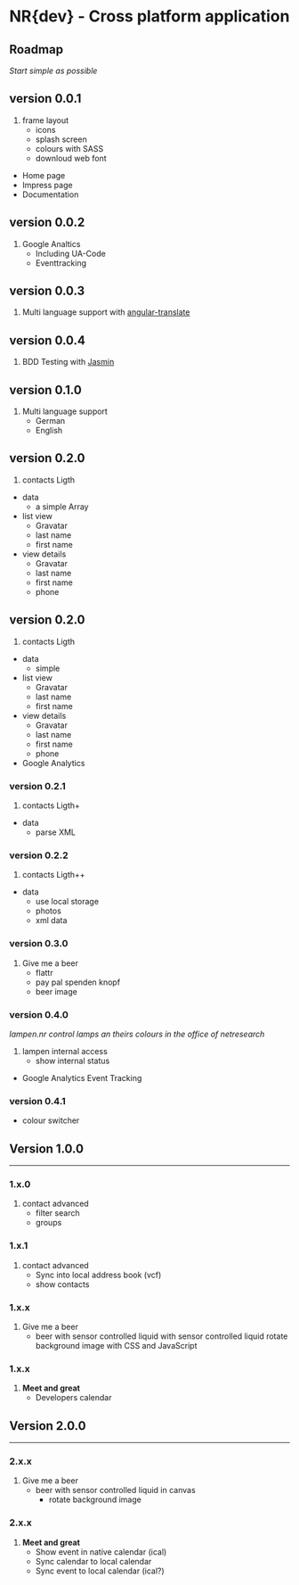 NR{dev} - Cross platform application
====================================


## Roadmap

_Start simple as possible_

## version 0.0.1
1. frame layout
	- icons
	- splash screen
	- colours with SASS
	- downloud web font
- Home page
- Impress page
- Documentation

## version 0.0.2
1. Google Analtics
	- Including UA-Code
	- Eventtracking

## version 0.0.3
1. Multi language support with [angular-translate](https://github.com/angular-translate/angular-translate) 

## version 0.0.4
1. BDD Testing with [Jasmin](http://angularjs.de/artikel/angularjs-test)

## version 0.1.0
1. Multi language support
	- German
	- English

## version 0.2.0
1. contacts Ligth
- data
	- a simple Array
- list view
	- Gravatar
	- last name
	- first name
- view details
	- Gravatar
	- last name
	- first name
	- phone

## version 0.2.0
1. contacts Ligth
- data
	- simple
- list view
	- Gravatar
	- last name
	- first name
- view details
	- Gravatar
	- last name
	- first name
	- phone
- Google Analytics

### version 0.2.1
1. contacts Ligth+
- data
	- parse XML

### version 0.2.2
1. contacts Ligth++
- data
	- use local storage
	- photos
	- xml data

### version 0.3.0
1. Give me a beer
	- flattr
	- pay pal spenden knopf
	- beer image

### version 0.4.0
_lampen.nr control lamps an theirs colours in the office of netresearch_

1. lampen internal access
	- show internal status
- Google Analytics Event Tracking

### version 0.4.1
- colour switcher


## Version 1.0.0

---

### 1.x.0
1.  contact advanced
	- filter search
	- groups
### 1.x.1
1.  contact advanced
	- Sync into local address book (vcf)
	- show contacts

### 1.x.x
1. Give me a beer
	- beer with sensor controlled liquid with sensor controlled liquid rotate background image with CSS and JavaScript

### 1.x.x

1. **Meet and great**
	- Developers calendar



## Version 2.0.0

---

### 2.x.x
1. Give me a beer
	- beer with sensor controlled liquid in canvas
		- rotate background image

### 2.x.x

1. **Meet and great**
	- Show event in native calendar (ical)
	- Sync calendar to local calendar
	- Sync event to local calendar (ical?)

